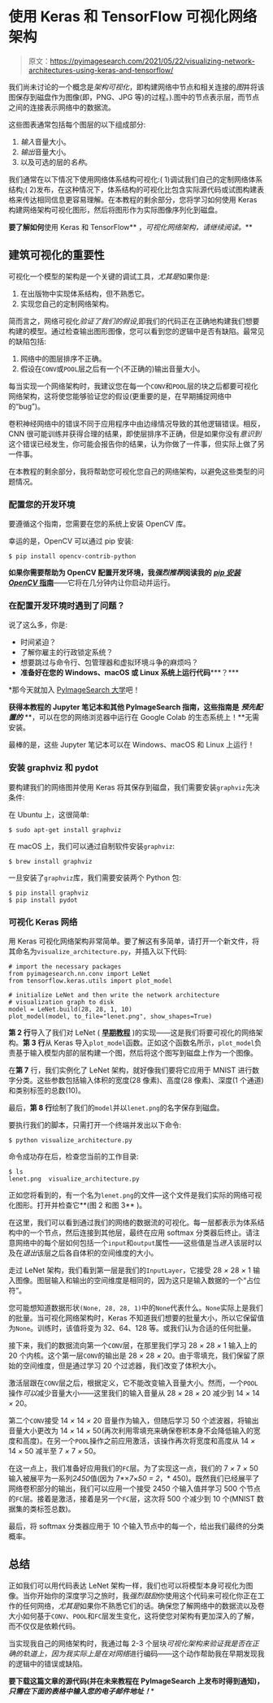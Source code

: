 # 使用 Keras 和 TensorFlow 可视化网络架构

> 原文：<https://pyimagesearch.com/2021/05/22/visualizing-network-architectures-using-keras-and-tensorflow/>

我们尚未讨论的一个概念是*架构可视化*，即构建网络中节点和相关连接的*图*并将该图保存到磁盘作为图像(即，PNG、JPG 等)的过程。).图中的节点表示层，而节点之间的连接表示网络中的数据流。

这些图表通常包括每个图层的以下组成部分:

1.  *输入*音量大小。
2.  *输出*音量大小。
3.  以及可选的层的*名称*。

我们通常在以下情况下使用网络体系结构可视化:( 1)调试我们自己的定制网络体系结构;( 2)发布，在这种情况下，体系结构的可视化比包含实际源代码或试图构建表格来传达相同信息更容易理解。在本教程的剩余部分，您将学习如何使用 Keras 构建网络架构可视化图形，然后将图形作为实际图像序列化到磁盘。

**要了解如何**使用 Keras 和 TensorFlow** ，*可视化网络架构，请继续阅读。***

## **建筑可视化的重要性**

可视化一个模型的架构是一个关键的调试工具，*尤其是*如果你是:

1.  在出版物中实现体系结构，但不熟悉它。
2.  实现您自己的定制网络架构。

简而言之，网络可视化*验证了我们的假设*,即我们的代码正在正确地构建我们想要构建的模型。通过检查输出图形图像，您可以看到您的逻辑中是否有缺陷。最常见的缺陷包括:

1.  网络中的图层排序不正确。
2.  假设在`CONV`或`POOL`层之后有一个(不正确的)输出音量大小。

每当实现一个网络架构时，我建议您在每一个`CONV`和`POOL`层的块之后都要可视化网络架构，这将使您能够验证您的假设(更重要的是，在早期捕捉网络中的“bug”)。

卷积神经网络中的错误不同于应用程序中由边缘情况导致的其他逻辑错误。相反，CNN 很可能训练并获得合理的结果，即使层排序不正确，但是如果你没有*意识到*这个错误已经发生，你可能会报告你的结果，认为你做了一件事，但实际上做了另一件事。

在本教程的剩余部分，我将帮助您可视化您自己的网络架构，以避免这些类型的问题情况。

### **配置您的开发环境**

要遵循这个指南，您需要在您的系统上安装 OpenCV 库。

幸运的是，OpenCV 可以通过 pip 安装:

```
$ pip install opencv-contrib-python
```

**如果你需要帮助为 OpenCV 配置开发环境，我*强烈推荐*阅读我的** [***pip 安装 OpenCV* 指南**](https://pyimagesearch.com/2018/09/19/pip-install-opencv/)——它将在几分钟内让你启动并运行。

### **在配置开发环境时遇到了问题？**

说了这么多，你是:

*   时间紧迫？
*   了解你雇主的行政锁定系统？
*   想要跳过与命令行、包管理器和虚拟环境斗争的麻烦吗？
*   **准备好在您的 Windows、macOS 或 Linux 系统上运行代码*****？***

 *那今天就加入 [PyImageSearch 大学](https://pyimagesearch.com/pyimagesearch-university/)吧！

**获得本教程的 Jupyter 笔记本和其他 PyImageSearch 指南，这些指南是** ***预先配置的*** **，可以在您的网络浏览器中运行在 Google Colab 的生态系统上！**无需安装。

最棒的是，这些 Jupyter 笔记本可以在 Windows、macOS 和 Linux 上运行！

### **安装 graphviz 和 pydot**

要构建我们的网络图并使用 Keras 将其保存到磁盘，我们需要安装`graphviz`先决条件:

在 Ubuntu 上，这很简单:

```
$ sudo apt-get install graphviz
```

在 macOS 上，我们可以通过自制软件安装`graphviz`:

```
$ brew install graphviz
```

一旦安装了`graphviz`库，我们需要安装两个 Python 包:

```
$ pip install graphviz
$ pip install pydot
```

### **可视化 Keras 网络**

用 Keras 可视化网络架构非常简单。要了解这有多简单，请打开一个新文件，将其命名为`visualize_architecture.py`，并插入以下代码:

```
# import the necessary packages
from pyimagesearch.nn.conv import LeNet
from tensorflow.keras.utils import plot_model

# initialize LeNet and then write the network architecture
# visualization graph to disk
model = LeNet.build(28, 28, 1, 10)
plot_model(model, to_file="lenet.png", show_shapes=True)
```

**第 2 行**导入了我们对 LeNet ( **[早期教程](https://pyimagesearch.com/2021/05/22/lenet-recognizing-handwritten-digits/)** )的实现——这是我们将要可视化的网络架构。**第 3 行**从 Keras 导入`plot_model`函数。正如这个函数名所示，`plot_model`负责基于输入模型内部的层构建一个图，然后将这个图写到磁盘上作为一个图像。

在**第 7** 行，我们实例化了 LeNet 架构，就好像我们要将它应用于 MNIST 进行数字分类。这些参数包括输入体积的宽度(28 像素)、高度(28 像素)、深度(1 个通道)和类别标签的总数(10)。

最后，**第 8 行**绘制了我们的`model`并以`lenet.png`的名字保存到磁盘。

要执行我们的脚本，只需打开一个终端并发出以下命令:

```
$ python visualize_architecture.py
```

命令成功存在后，检查您当前的工作目录:

```
$ ls
lenet.png  visualize_architecture.py
```

正如您将看到的，有一个名为`lenet.png`的文件—这个文件是我们实际的网络可视化图形。打开并检查它**(图 2 和图 3** )。

在这里，我们可以看到通过我们的网络的数据流的可视化。每一层都表示为体系结构中的一个节点，然后连接到其他层，最终在应用 softmax 分类器后终止。请注意网络中的每个层如何包括一个`input`和`output`属性——这些值是当*进入*该层时以及在*退出*该层之后各自体积的空间维度的大小。

走过 LeNet 架构，我们看到第一层是我们的`InputLayer`，它接受 28 *×* 28 *×* 1 输入图像。图层输入和输出的空间维度是相同的，因为这只是输入数据的一个“占位符”。

您可能想知道数据形状`(None, 28, 28, 1)`中的`None`代表什么。`None`实际上是我们的批量。当可视化网络架构时，Keras 不知道我们想要的批量大小，所以它保留值为`None`。训练时，该值将变为 32、64、128 等。或我们认为合适的任何批量。

接下来，我们的数据流向第一个`CONV`层，在那里我们学习 28 *×* 28 *×* 1 输入上的 20 个内核。这个第一层`CONV`的输出是 28 *×* 28 *×* 20。由于零填充，我们保留了原始的空间维度，但是通过学习 20 个过滤器，我们改变了体积大小。

激活层跟在`CONV`层之后，根据定义，它不能改变输入音量大小。然而，一个`POOL`操作*可以*减少音量大小——这里我们的输入音量从 28 *×* 28 *×* 20 减少到 14 *×* 14 *×* 20。

第二个`CONV`接受 14 *×* 14 *×* 20 音量作为输入，但随后学习 50 个滤波器，将输出音量大小更改为 14 *×* 14 *×* 50(再次利用零填充来确保卷积本身不会降低输入的宽度和高度)。在另一个`POOL`操作之前应用激活，该操作再次将宽度和高度从 14 *×* 14 *×* 50 减半至 7 *×* 7 *×* 50。

在这一点上，我们准备好应用我们的`FC`层。为了实现这一点，我们的 7 *×* 7 *×* 50 输入被展平为一系列*2450*值(因为 7*×*7*×*50 = 2*，* 450)。既然我们已经展平了网络卷积部分的输出，我们可以应用一个接受 2450 个输入值并学习 500 个节点的`FC`层。接着是激活，接着是另一个`FC`层，这次将 500 个减少到 10 个(MNIST 数据集的类标签总数)。

最后，将 softmax 分类器应用于 10 个输入节点中的每一个，给出我们最终的分类概率。

## **总结**

正如我们可以用代码表达 LeNet 架构一样，我们也可以将模型本身可视化为图像。当你开始你的深度学习之旅时，我*强烈鼓励*你使用这个代码来可视化你正在工作的任何网络，*尤其是*如果你不熟悉它们的话。确保您了解网络中的数据流以及卷大小如何基于`CONV`、`POOL`和`FC`层发生变化，这将使您对架构有更加深入的了解，而不仅仅是依赖代码。

当实现我自己的网络架构时，我通过每 2-3 个层块*可视化架构来验证我是否在正确的轨道上，因为我实际上是在对网络*进行编码——这个动作帮助我在早期发现我的逻辑中的错误或缺陷。

**要下载这篇文章的源代码(并在未来教程在 PyImageSearch 上发布时得到通知)，*只需在下面的表格中输入您的电子邮件地址！****